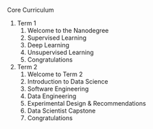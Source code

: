 Core Curriculum
  1. Term 1
      1. Welcome to the Nanodegree
      2. Supervised Learning
      3. Deep Learning
      4. Unsupervised Learning
      5. Congratulations
  2. Term 2
      1. Welcome to Term 2
      2. Introduction to Data Science
      3. Software Engineering
      4. Data Engineering
      5. Experimental Design & Recommendations
      6. Data Scientist Capstone
      7. Congratulations
